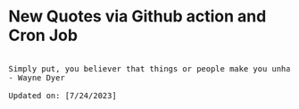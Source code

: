 # New Quotes via Github action and Cron Job

<pre>
<!-- #quote -->
Simply put, you believer that things or people make you unhappy, but this is not accurate. You make yourself unhappy.
- Wayne Dyer

Updated on: [7/24/2023]
<!-- #quoteEnd -->
</pre>
